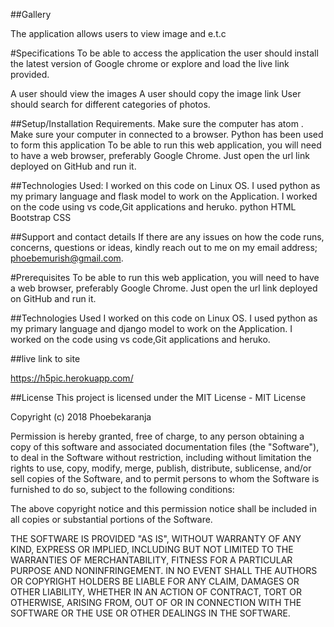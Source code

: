##Gallery

The application allows users to view image and e.t.c


#Specifications
To be able to access the application the user should install the latest version of Google chrome or explore and load the live link provided.

A user should view the images A user should copy the image link
User should search for different categories of photos.

##Setup/Installation Requirements.
Make sure the computer has atom .
Make sure your computer in connected to a browser.
Python has been used to form this application
To be able to run this web application, you will need to have a web browser, preferably Google Chrome. Just open the url link deployed on GitHub and run it.

##Technologies Used:
 I worked on this code on Linux OS. I used python as my primary language and flask model to work on the Application. I worked on the code using vs code,Git applications and heruko.
 python
HTML
Bootstrap
CSS

##Support and contact details
 If there are any issues on how the code runs, concerns, questions or ideas, kindly reach out to me on my email address; phoebemurish@gmail.com.



#Prerequisites
 To be able to run this web application, you will need to have a web browser, preferably Google Chrome.
 Just open the url link deployed on GitHub and run it.

##Technologies Used
I worked on this code on Linux OS. I used python as my primary language and django model to work on the Application. I worked on the code using vs code,Git applications and heruko.



##live link to site

https://h5pic.herokuapp.com/

##License This project is licensed under the MIT License - MIT License

Copyright (c) 2018 Phoebekaranja

Permission is hereby granted, free of charge, to any person obtaining a copy of this software and associated documentation files (the "Software"), to deal in the Software without restriction, including without limitation the rights to use, copy, modify, merge, publish, distribute, sublicense, and/or sell copies of the Software, and to permit persons to whom the Software is furnished to do so, subject to the following conditions:

The above copyright notice and this permission notice shall be included in all copies or substantial portions of the Software.

THE SOFTWARE IS PROVIDED "AS IS", WITHOUT WARRANTY OF ANY KIND, EXPRESS OR IMPLIED, INCLUDING BUT NOT LIMITED TO THE WARRANTIES OF MERCHANTABILITY, FITNESS FOR A PARTICULAR PURPOSE AND NONINFRINGEMENT. IN NO EVENT SHALL THE AUTHORS OR COPYRIGHT HOLDERS BE LIABLE FOR ANY CLAIM, DAMAGES OR OTHER LIABILITY, WHETHER IN AN ACTION OF CONTRACT, TORT OR OTHERWISE, ARISING FROM, OUT OF OR IN CONNECTION WITH THE SOFTWARE OR THE USE OR OTHER DEALINGS IN THE SOFTWARE.
